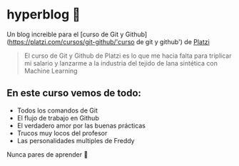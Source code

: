 # hyperblog 💚
Un blog increible para el [curso de Git y Github](https://platzi.com/cursos/git-github/'curso de git y github') de [Platzi](https://platzi.com/'Platzi)
>El curso de Git y Github de Platzi es lo que me hacia falta para triplicar mi salario y lanzarme a la industria del tejido de lana sintética con Machine Learning

## En este curso vemos de todo:
* Todos los comandos de Git
* El flujo de trabajo en Github
* El verdadero amor por las buenas prácticas
* Trucos muy locos del profesor
* Las personalidades multiples de Freddy

Nunca pares de aprender 💚